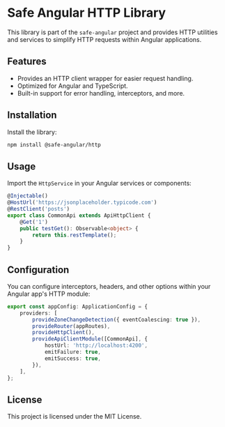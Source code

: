 
# Safe Angular HTTP Library

This library is part of the `safe-angular` project and provides HTTP utilities and services to simplify HTTP requests within Angular applications.

## Features

- Provides an HTTP client wrapper for easier request handling.
- Optimized for Angular and TypeScript.
- Built-in support for error handling, interceptors, and more.

## Installation

Install the library:

```bash
npm install @safe-angular/http
```

## Usage

Import the `HttpService` in your Angular services or components:

```ts
@Injectable()
@HostUrl('https://jsonplaceholder.typicode.com')
@RestClient('posts')
export class CommonApi extends ApiHttpClient {
    @Get('1')
    public testGet(): Observable<object> {
        return this.restTemplate();
    }
}

```

## Configuration

You can configure interceptors, headers, and other options within your Angular app's HTTP module:

```ts
export const appConfig: ApplicationConfig = {
    providers: [
        provideZoneChangeDetection({ eventCoalescing: true }),
        provideRouter(appRoutes),
        provideHttpClient(),
        provideApiClientModule([CommonApi], {
            hostUrl: 'http://localhost:4200',
            emitFailure: true,
            emitSuccess: true,
        }),
    ],
};
```

## License

This project is licensed under the MIT License.
